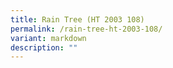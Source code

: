 ```yaml
---
title: Rain Tree (HT 2003 108)
permalink: /rain-tree-ht-2003-108/
variant: markdown
description: ""
---
```

